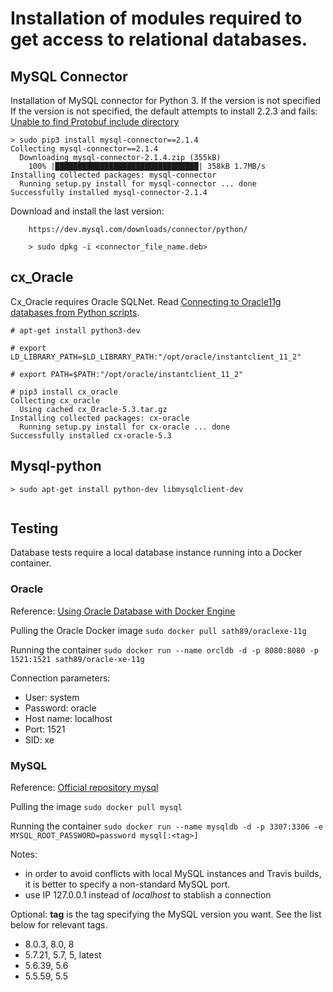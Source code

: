 # Installation of modules required to get access to relational databases.

## MySQL Connector
Installation of MySQL connector for Python 3.
If the version is not specified
If the version is not specified, the default attempts to install 2.2.3
and fails: [Unable to find Protobuf include directory](http://stackoverflow.com/questions/43029672/unable-to-find-protobuf-include-directory)

```
> sudo pip3 install mysql-connector==2.1.4
Collecting mysql-connector==2.1.4
  Downloading mysql-connector-2.1.4.zip (355kB)
    100% |████████████████████████████████| 358kB 1.7MB/s 
Installing collected packages: mysql-connector
  Running setup.py install for mysql-connector ... done
Successfully installed mysql-connector-2.1.4
```

Download and install the last version:
```
    https://dev.mysql.com/downloads/connector/python/

    > sudo dpkg -i <connector_file_name.deb>
```

## cx_Oracle
Cx_Oracle requires Oracle SQLNet. Read [Connecting to Oracle11g databases from Python scripts](/var/git/md/docs/dev/python/oracle_connection.md).
```
# apt-get install python3-dev

# export LD_LIBRARY_PATH=$LD_LIBRARY_PATH:"/opt/oracle/instantclient_11_2"

# export PATH=$PATH:"/opt/oracle/instantclient_11_2"

# pip3 install cx_oracle
Collecting cx_oracle
  Using cached cx_Oracle-5.3.tar.gz
Installing collected packages: cx-oracle
  Running setup.py install for cx-oracle ... done
Successfully installed cx-oracle-5.3
```
## Mysql-python

```
> sudo apt-get install python-dev libmysqlclient-dev


```

## Testing
Database tests require a local database instance running into a Docker container.

### Oracle
Reference: [Using Oracle Database with Docker Engine](https://www.toadworld.com/platforms/oracle/w/wiki/11638.using-oracle-database-with-docker-engine)

Pulling the Oracle Docker image
```sudo docker pull sath89/oraclexe-11g```

Running the container
```sudo docker run --name orcldb -d -p 8080:8080 -p 1521:1521 sath89/oracle-xe-11g```

Connection parameters:
+ User: system
+ Password: oracle
+ Host name: localhost
+ Port: 1521
+ SID: xe

### MySQL
Reference: [Official repository mysql](https://hub.docker.com/_/mysql/)

Pulling the image
```sudo docker pull mysql```

Running the container
```sudo docker run --name mysqldb -d -p 3307:3306 -e MYSQL_ROOT_PASSWORD=password mysql[:<tag>]```

Notes:
  + in order to avoid conflicts with local MySQL instances and Travis builds, it is better to specify a non-standard MySQL port.
  + use IP 127.0.0.1 instead of _localhost_ to stablish a connection

Optional: **tag** is the tag specifying the MySQL version you want. See the list below for relevant tags.

+ 8.0.3, 8.0, 8
+ 5.7.21, 5.7, 5, latest
+ 5.6.39, 5.6
+ 5.5.59, 5.5
